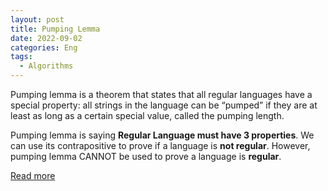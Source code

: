 ```yaml
---
layout: post
title: Pumping Lemma
date: 2022-09-02
categories: Eng
tags:
  - Algorithms
---
```


Pumping lemma is a theorem that states that all regular languages have a special property:
all strings in the language can be “pumped” if they are at least as long as a certain special
value, called the pumping length.

Pumping lemma is saying **Regular Language must have 3 properties**. We can use its contrapositive to prove
if a language is **not regular**. However, pumping lemma CANNOT be used to prove a language is **regular**.

[Read more <i class="fa-sharp fa-solid fa-file-pdf fa-lg"></i>](https://drive.google.com/file/d/1fgJfdgdc-dkNnxt9BKU5XFJHK5Ij2a5K/view?usp=sharing)
<br>
